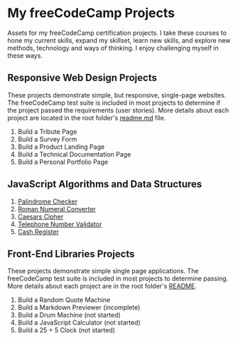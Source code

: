 # My freeCodeCamp Projects
Assets for my freeCodeCamp certification projects.
I take these courses to hone my current skills, expand my skillset, learn new skills, and explore new methods, technology and ways of thinking. I enjoy challenging myself in these ways.

## Responsive Web Design Projects
These projects demonstrate simple, but responsive, single-page websites. The freeCodeCamp test suite is included in most projects to determine if the project passed the requirements (user stories).
More details about each project are located in the root folder's [readme.md](Responsive%20Web%20Design%20Projects#responsive-web-design-projects) file.
1. Build a Tribute Page
2. Build a Survey Form
3. Build a Product Landing Page
4. Build a Technical Documentation Page
5. Build a Personal Portfolio Page

## JavaScript Algorithms and Data Structures
1. [Palindrome Checker](JavaScript%20Algorithms%20and%20Data%20Structures/Palindrome%20Checker#readme)
2. [Roman Numeral Converter](JavaScript%20Algorithms%20and%20Data%20Structures/Roman%20Numeral%20Converter#readme)
3. [Caesars Cipher](JavaScript%20Algorithms%20and%20Data%20Structures/Caesars%20Cipher#readme)
4. [Telephone Number Validator](JavaScript%20Algorithms%20and%20Data%20Structures/Telephone%20Number%20Validator#readme)
5. [Cash Register](JavaScript%20Algorithms%20and%20Data%20Structures/Cash%20Register#readme)

## Front-End Libraries Projects
These projects demonstrate simple single page applications. The freeCodeCamp test suite is included in most projects to determine passing.
More details about each project are in the root folder's [README](Front%20End%20Libraries%Projects/README.md).
1. Build a Random Quote Machine
2. Build a Markdown Previewer (incomplete)
3. Build a Drum Machine (not started)
4. Build a JavaScript Calculator (not started)
5. Build a 25 + 5 Clock (not started)
